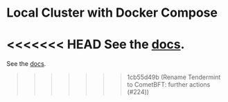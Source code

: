 # Local Cluster with Docker Compose

<<<<<<< HEAD
See the [docs](https://docs.tendermint.com/v0.37/networks/docker-compose.html).
=======
See the [docs](https://docs.cometbft.com/main/networks/docker-compose.html).
>>>>>>> 1cb55d49b (Rename Tendermint to CometBFT: further actions (#224))
